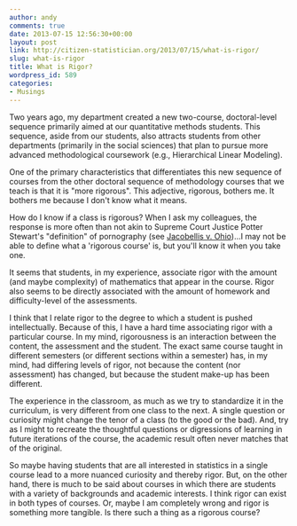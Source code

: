 ```yaml
---
author: andy
comments: true
date: 2013-07-15 12:56:30+00:00
layout: post
link: http://citizen-statistician.org/2013/07/15/what-is-rigor/
slug: what-is-rigor
title: What is Rigor?
wordpress_id: 589
categories:
- Musings
---
```


Two years ago, my department created a new two-course, doctoral-level sequence primarily aimed at our quantitative methods students. This sequence, aside from our students, also attracts students from other departments (primarily in the social sciences) that plan to pursue more advanced methodological coursework (e.g., Hierarchical Linear Modeling).

One of the primary characteristics that differentiates this new sequence of courses from the other doctoral sequence of methodology courses that we teach is that it is "more rigorous". This adjective, rigorous, bothers me. It bothers me because I don't know what it means.

How do I know if a class is rigorous? When I ask my colleagues, the response is more often than not akin to Supreme Court Justice Potter Stewart's "definition" of pornography (see [Jacobellis v. Ohio](http://caselaw.lp.findlaw.com/scripts/getcase.pl?court=us&vol=378&invol=184))...I may not be able to define what a 'rigorous course' is, but you'll know it when you take one.

It seems that students, in my experience, associate rigor with the amount (and maybe complexity) of mathematics that appear in the course. Rigor also seems to be directly associated with the amount of homework and difficulty-level of the assessments.

I think that I relate rigor to the degree to which a student is pushed intellectually. Because of this, I have a hard time associating rigor with a particular course. In my mind, rigorousness is an interaction between the content, the assessment and the student. The exact same course taught in different semesters (or different sections within a semester) has, in my mind, had differing levels of rigor, not because the content (nor assessment) has changed, but because the student make-up has been different.

The experience in the classroom, as much as we try to standardize it in the curriculum, is very different from one class to the next. A single question or curiosity might change the tenor of a class (to the good or the bad). And, try as I might to recreate the thoughtful questions or digressions of learning in future iterations of the course, the academic result often never matches that of the original.

So maybe having students that are all interested in statistics in a single course lead to a more nuanced curiosity and thereby rigor. But, on the other hand, there is much to be said about courses in which there are students with a variety of backgrounds and academic interests. I think rigor can exist in both types of courses. Or, maybe I am completely wrong and rigor is something more tangible. Is there such a thing as a rigorous course?
